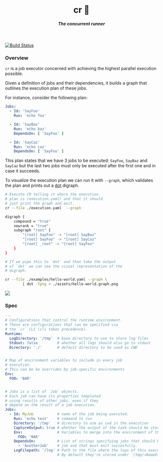 <h1 align="center">cr 📂  </h1>

<h5 align="center">The concurrent runner</h5>

<br/>

[![Build Status](https://travis-ci.org/cirocosta/cr.svg?branch=master)](https://travis-ci.org/cirocosta/cr)

### Overview

`cr` is a job executor concerned with achieving the highest parallel execution possible.

Given a definition of jobs and their dependencies, it builds a graph that outlines the execution plan of these jobs.

For instance, consider the following plan:


```yaml
Jobs:
  - Id: 'SayFoo'
    Run: 'echo foo'

  - Id: 'SayBaz'
    Run: 'echo baz'
    DependsOn: [ 'SayFoo' ]

  - Id: 'SayCaz'
    Run: 'echo caz'
    DependsOn: [ 'SayFoo' ]
```

This plan states that we have 3 jobs to be executed: `SayFoo`, `SayBaz` and `SayCaz` but the last two jobs must only be executed after the first one and in case it succeeds. 

To visualize the execution plan we can run it with `--graph`, which validates the plan and prints out a [dot](https://en.wikipedia.org/wiki/DOT_(graph_description_language)) digraph.


```sh
# Execute CR telling it where the execution
# plan is (execution.yaml) and that it should
# just print the graph and exit.
cr --file ./execution.yaml  --graph

digraph {
	compound = "true"
	newrank = "true"
	subgraph "root" {
		"[root] SayFoo" -> "[root] SayBaz"
		"[root] SayFoo" -> "[root] SayCaz"
		"[root] _root" -> "[root] SayFoo"
	}
}

# If we pipe this to `dot` and than take the output
# of `dot` we can see the visual representation of the 
# digraph.

cr --file ./examples/hello-world.yaml --graph \
        | dot -Tpng > ./assets/hello-world.graph.png
```

![](./assets/hello-world.graph.png)


### Spec


```yaml
---
# Configurations that control the runtime environment.
# These are configurations that can be specified via
# the `cr` CLI (cli takes precedence).
Runtime:
  LogDirectory: '/tmp'  # base directory to use to store log files
  Stdout: false         # whether all logs should also go to stdout     
  Directory: './'       # default directory to be used as CWD


# Map of environment variables to include in every job 
# execution.
# This can be be overriden by job-specific environments
Env:
  FOO: 'BAR'


# Jobs is a list of `Job` objects.
# Each job can have its properties templated
# using results of other jobs, even if they
# depend on the result of a job execution.
Jobs: 
  - Id: MyJob           # name of the job being executed.
    Run: 'echo test'    # command to run
    Directory: '/tmp'   # directory to use as cwd in the execution
    CaptureOutput: true # whether the output of the task should be stored in `.Output` variable
    Env:                # Variables to merge into the environment of the command
      FOO: 'BAR'
    DependsOn:          # List of strings specifying jobs that should be executed before this 
      - 'AnotherJob'    # job and that must exit succesfully.
    LogFilepath: '/log' # Path to the file where the logs of this execution should be stored.
                        # By default they're stored under `/tmp/<NameOfTheJob>`.

```
